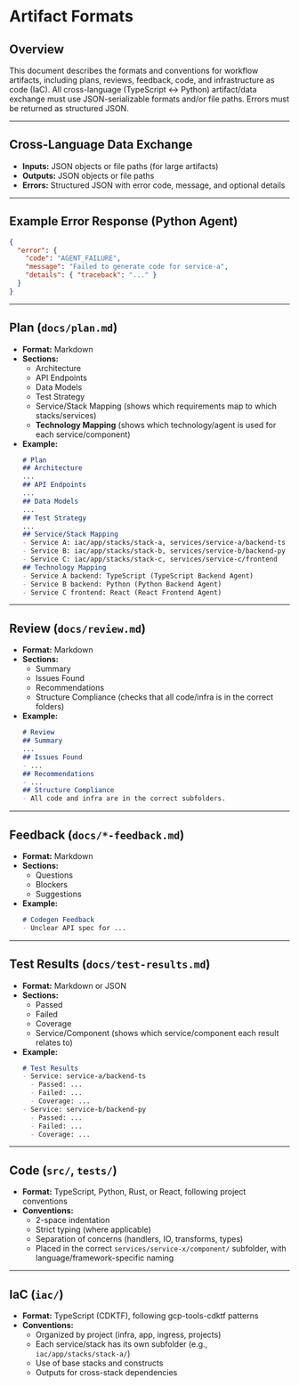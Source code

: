 # Artifact Formats

## Overview
This document describes the formats and conventions for workflow artifacts, including plans, reviews, feedback, code, and infrastructure as code (IaC). All cross-language (TypeScript <-> Python) artifact/data exchange must use JSON-serializable formats and/or file paths. Errors must be returned as structured JSON.

---

## Cross-Language Data Exchange
- **Inputs:** JSON objects or file paths (for large artifacts)
- **Outputs:** JSON objects or file paths
- **Errors:** Structured JSON with error code, message, and optional details

---

## Example Error Response (Python Agent)
```json
{
  "error": {
    "code": "AGENT_FAILURE",
    "message": "Failed to generate code for service-a",
    "details": { "traceback": "..." }
  }
}
```

---

## Plan (`docs/plan.md`)
- **Format:** Markdown
- **Sections:**
  - Architecture
  - API Endpoints
  - Data Models
  - Test Strategy
  - Service/Stack Mapping (shows which requirements map to which stacks/services)
  - **Technology Mapping** (shows which technology/agent is used for each service/component)
- **Example:**
  ```markdown
  # Plan
  ## Architecture
  ...
  ## API Endpoints
  ...
  ## Data Models
  ...
  ## Test Strategy
  ...
  ## Service/Stack Mapping
  - Service A: iac/app/stacks/stack-a, services/service-a/backend-ts
  - Service B: iac/app/stacks/stack-b, services/service-b/backend-py
  - Service C: iac/app/stacks/stack-c, services/service-c/frontend
  ## Technology Mapping
  - Service A backend: TypeScript (TypeScript Backend Agent)
  - Service B backend: Python (Python Backend Agent)
  - Service C frontend: React (React Frontend Agent)
  ```

---

## Review (`docs/review.md`)
- **Format:** Markdown
- **Sections:**
  - Summary
  - Issues Found
  - Recommendations
  - Structure Compliance (checks that all code/infra is in the correct folders)
- **Example:**
  ```markdown
  # Review
  ## Summary
  ...
  ## Issues Found
  - ...
  ## Recommendations
  - ...
  ## Structure Compliance
  - All code and infra are in the correct subfolders.
  ```

---

## Feedback (`docs/*-feedback.md`)
- **Format:** Markdown
- **Sections:**
  - Questions
  - Blockers
  - Suggestions
- **Example:**
  ```markdown
  # Codegen Feedback
  - Unclear API spec for ...
  ```

---

## Test Results (`docs/test-results.md`)
- **Format:** Markdown or JSON
- **Sections:**
  - Passed
  - Failed
  - Coverage
  - Service/Component (shows which service/component each result relates to)
- **Example:**
  ```markdown
  # Test Results
  - Service: service-a/backend-ts
    - Passed: ...
    - Failed: ...
    - Coverage: ...
  - Service: service-b/backend-py
    - Passed: ...
    - Failed: ...
    - Coverage: ...
  ```

---

## Code (`src/`, `tests/`)
- **Format:** TypeScript, Python, Rust, or React, following project conventions
- **Conventions:**
  - 2-space indentation
  - Strict typing (where applicable)
  - Separation of concerns (handlers, IO, transforms, types)
  - Placed in the correct `services/service-x/component/` subfolder, with language/framework-specific naming

---

## IaC (`iac/`)
- **Format:** TypeScript (CDKTF), following gcp-tools-cdktf patterns
- **Conventions:**
  - Organized by project (infra, app, ingress, projects)
  - Each service/stack has its own subfolder (e.g., `iac/app/stacks/stack-a/`)
  - Use of base stacks and constructs
  - Outputs for cross-stack dependencies 